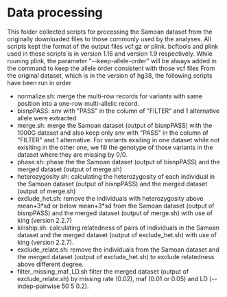 # Data processing
This folder collected scripts for processing the Samoan dataset from the originally downloaded files to those commonly used by the analyses. 
All scripts kept the format of the output files vcf.gz or plink. bcftools and plink used in these scripts is in version 1.16 and version 1.9 respectively.
While ruuning plink, the parameter "--keep-allele-order" will be always added in the command to keep the allele order consistent with those vcf files
From the original dataset, which is in the version of hg38, the following scripts have been run in order 

- normalize.sh: merge the multi-row records for variants with same position into a one-row multi-allelic record.
- bisnpPASS: snv with "PASS" in the column of "FILTER" and 1 alternative allele were extracted
- merge.sh: merge the Samoan dataset (output of bisnpPASS) with the 1000G dataset and also keep only snv with "PASS" in the column of "FILTER" and 1 alternative.
  For variants exsiting in one dataset while not exisiting in the other one, we fill the genotype of those variants in the dataset where they are missing by 0/0.
- phase.sh: phase the the Samoan dataset (output of bisnpPASS) and the merged dataset (output of merge.sh)
- heterozygosity.sh: calculating the heterozygosity of each individual in the Samoan dataset (output of bisnpPASS) and the merged dataset (output of merge.sh)
- exclude_het.sh: remove the individuals with heterozygosity above mean+3\*sd or below mean+3\*sd from the Samoan dataset (output of bisnpPASS) and the merged dataset (output of merge.sh) with use of king (version 2.2.7)
- kinship.sh: calculating relatedness of pairs of individuals in the Samoan dataset and the merged dataset (output of exclude_het.sh) with use of king (version 2.2.7).
- exclude_relate.sh: remove the individuals from the Samoan dataset and the merged dataset (output of exclude_het.sh) to exclude relatedness above different degree. 
- filter_missing_maf_LD.sh filter the merged dataset (output of exclude_relate.sh) by missing rate (0.02), maf (0.01 or 0.05) and LD (--indep-pairwise 50 5 0.2).

